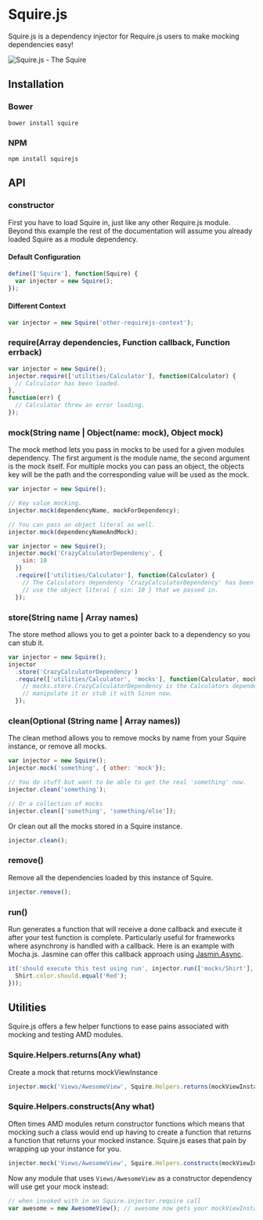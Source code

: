# Squire.js

Squire.js is a dependency injector for Require.js users to make mocking dependencies easy!

![Squire.js - The Squire](http://f.cl.ly/items/2c3m410E091a0F0Z0y2X/squire_.png)

## Installation


### Bower
```
bower install squire
```

### NPM
```
npm install squirejs
```

## API

### constructor

First you have to load Squire in, just like any other Require.js module. Beyond this example the rest of the documentation will assume you already loaded Squire   as a module dependency.

#### Default Configuration

```javascript
define(['Squire'], function(Squire) {
  var injector = new Squire();
});
```

#### Different Context

```javascript
var injector = new Squire('other-requirejs-context');
```

### require(Array dependencies, Function callback, Function errback)

```javascript
var injector = new Squire();
injector.require(['utilities/Calculator'], function(Calculator) {
  // Calculator has been loaded.
},
function(err) {
  // Calculator threw an error loading.
});
```

### mock(String name | Object(name: mock), Object mock)

The mock method lets you pass in mocks to be used for a given modules dependency. The first argument is the module name, the second argument is the mock itself. For multiple mocks you can pass an object, the objects key will be the path and the corresponding value will be used as the mock.

```javascript
var injector = new Squire();

// Key value mocking.
injector.mock(dependencyName, mockForDependency);

// You can pass an object literal as well.
injector.mock(dependencyNameAndMock);
```

```javascript
var injector = new Squire();
injector.mock('CrazyCalculatorDependency', {
    sin: 10
  })
  .require(['utilities/Calculator'], function(Calculator) {
    // The Calculators dependency 'CrazyCalculatorDependency' has been mocked to
    // use the object literal { sin: 10 } that we passed in.
  });
```

### store(String name | Array names)

The store method allows you to get a pointer back to a dependency so you can stub it.

```javascript
var injector = new Squire();
injector
  .store('CrazyCalculatorDependency')
  .require(['utilities/Calculator', 'mocks'], function(Calculator, mocks) {
    // mocks.store.CrazyCalculatorDependency is the Calculators dependency, you can
    // manipulate it or stub it with Sinon now.
  });
```

### clean(Optional (String name | Array names))

The clean method allows you to remove mocks by name from your Squire instance, or remove all mocks.

```javascript
var injector = new Squire();
injector.mock('something', { other: 'mock'});

// You do stuff but want to be able to get the real 'something' now.
injector.clean('something');

// Or a collection of mocks
injector.clean(['something', 'something/else']);
```

Or clean out all the mocks stored in a Squire instance.

```javascript
injector.clean();
```

### remove()

Remove all the dependencies loaded by this instance of Squire.

```javascript
injector.remove();
```

### run()

Run generates a function that will receive a done callback and execute it after your test function is complete. Particularly useful for frameworks where asynchrony is handled with a callback. Here is an example with Mocha.js. Jasmine can offer this callback approach using [Jasmin.Async](http://lostechies.com/derickbailey/2012/08/18/jasmine-async-making-asynchronous-testing-with-jasmine-suck-less/).

```javascript
it('should execute this test using run', injector.run(['mocks/Shirt'], function(Shirt) {
  Shirt.color.should.equal('Red');
}));
```

## Utilities

Squire.js offers a few helper functions to ease pains associated with mocking and testing AMD modules.

### Squire.Helpers.returns(Any what)

Create a mock that returns mockViewInstance

```javascript
injector.mock('Views/AwesomeView', Squire.Helpers.returns(mockViewInstance));
```

### Squire.Helpers.constructs(Any what)

Often times AMD modules return constructor functions which means that mocking such a class would end up having to create a function that returns a function that returns your mocked instance. Squire.js eases that pain by wrapping up your instance for you.

```javascript
injector.mock('Views/AwesomeView', Squire.Helpers.constructs(mockViewInstance));
```

Now any module that uses `Views/AwesomeView` as a constructor dependency will use get your mock instead:

```javascript
// when invoked with in an Squire.injector.require call
var awesome = new AwesomeView(); // awesome now gets your mockViewInstance
```
